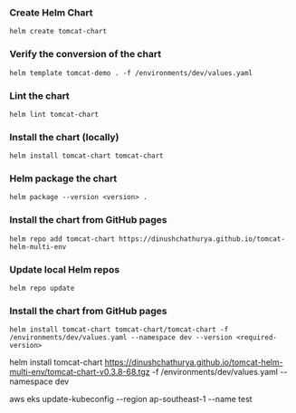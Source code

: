 ### Create Helm Chart

```
helm create tomcat-chart
```

### Verify the conversion of the chart

```
helm template tomcat-demo . -f /environments/dev/values.yaml
```

### Lint the chart

```
helm lint tomcat-chart
```

### Install the chart (locally)

```
helm install tomcat-chart tomcat-chart
```

### Helm package the chart

```
helm package --version <version> .
```

### Install the chart from GitHub pages

``` 
helm repo add tomcat-chart https://dinushchathurya.github.io/tomcat-helm-multi-env
```

### Update local Helm repos

```
helm repo update
```

### Install the chart from GitHub pages

```
helm install tomcat-chart tomcat-chart/tomcat-chart -f /environments/dev/values.yaml --namespace dev --version <required-version>
```

helm install tomcat-chart https://dinushchathurya.github.io/tomcat-helm-multi-env/tomcat-chart-v0.3.8-68.tgz -f /environments/dev/values.yaml --namespace dev


aws eks update-kubeconfig --region ap-southeast-1 --name test
